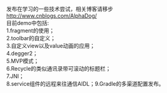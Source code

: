 发布在学习的一些技术尝试，相关博客请移步 http://www.cnblogs.com/AlphaDog/  
目前demo中包括:   
  1.fragment的使用；  
  2.toolbar的自定义；  
  3.自定义view以及value动画的应用；  
  4.degger2；  
  5.MVP模式；  
  6.Recycle的类似通讯录带可滚动的标题栏；  
  7.JNI；  
  8.service组件的远程来往通信AIDL；9.Gradle的多渠道配置发布。  
